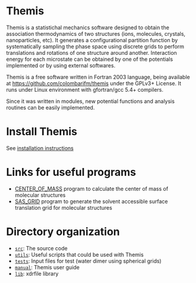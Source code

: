 # Themis

Themis is a statistichal mechanics software designed to obtain the association
thermodynamics of two structures (ions, molecules, crystals, nanoparticles, etc). 
It generates a configurational partition function by systematically sampling 
the phase space using discrete grids to perform translations and rotations of 
one structure around another. Interaction energy for each microstate can be 
obtained by one of the potentials implemented or by using external softwares.  

Themis is a free software written in Fortran 2003 language, being available at
https://github.com/colombarifm/themis under the GPLv3+ License. It runs under 
Linux environment with gfortran/gcc 5.4+ compilers.  

Since it was written in modules, new potential functions and analysis routines 
can be easily implemented.

# Install Themis

See [installation instructions](./INSTALL.md)  

# Links for useful programs

* [CENTER_OF_MASS](https://github.com/colombarifm/com) program to calculate the center of mass of molecular structures
* [SAS_GRID](https://github.com/colombarifm/sas_grid) program to generate the solvent accessible surface translation grid for molecular structures

# Directory organization

* [`src`](./src): The source code
* [`utils`](./utils): Useful scripts that could be used with Themis
* [`tests`](./tests): Input files for test (water dimer using spherical grids) 
* [`manual`](./manual): Themis user guide 
* [`lib`](./lib): xdrfile library

